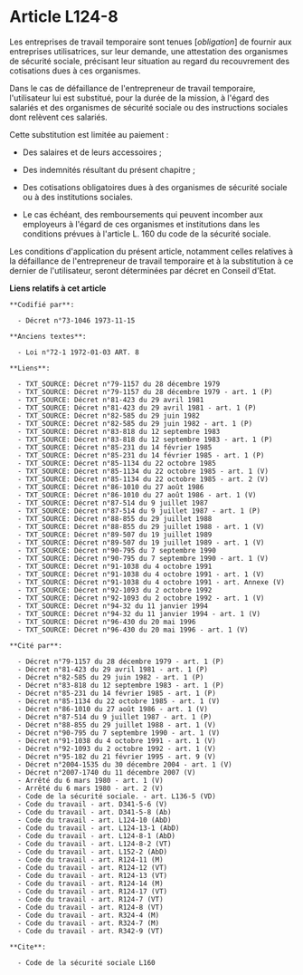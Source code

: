 # Article L124-8

Les entreprises de travail temporaire sont tenues [*obligation*] de fournir aux entreprises utilisatrices, sur leur demande,
une attestation des organismes de sécurité sociale, précisant leur situation au regard du recouvrement des cotisations dues à
ces organismes.

Dans le cas de défaillance de l'entrepreneur de travail temporaire, l'utilisateur lui est substitué, pour la durée de la
mission, à l'égard des salariés et des organismes de sécurité sociale ou des instructions sociales dont relèvent ces
salariés.

Cette substitution est limitée au paiement :

- Des salaires et de leurs accessoires ;

- Des indemnités résultant du présent chapitre ;

- Des cotisations obligatoires dues à des organismes de sécurité sociale ou à des institutions sociales.

- Le cas échéant, des remboursements qui peuvent incomber aux employeurs à l'égard de ces organismes et institutions dans les
conditions prévues à l'article L. 160 du code de la sécurité sociale.

Les conditions d'application du présent article, notamment celles relatives à la défaillance de l'entrepreneur de travail
temporaire et à la substitution à ce dernier de l'utilisateur, seront déterminées par décret en Conseil d'Etat.

**Liens relatifs à cet article**

	**Codifié par**:

	  - Décret n°73-1046 1973-11-15

	**Anciens textes**:

	  - Loi n°72-1 1972-01-03 ART. 8

	**Liens**:

	  - TXT_SOURCE: Décret n°79-1157 du 28 décembre 1979
	  - TXT_SOURCE: Décret n°79-1157 du 28 décembre 1979 - art. 1 (P)
	  - TXT_SOURCE: Décret n°81-423 du 29 avril 1981
	  - TXT_SOURCE: Décret n°81-423 du 29 avril 1981 - art. 1 (P)
	  - TXT_SOURCE: Décret n°82-585 du 29 juin 1982
	  - TXT_SOURCE: Décret n°82-585 du 29 juin 1982 - art. 1 (P)
	  - TXT_SOURCE: Décret n°83-818 du 12 septembre 1983
	  - TXT_SOURCE: Décret n°83-818 du 12 septembre 1983 - art. 1 (P)
	  - TXT_SOURCE: Décret n°85-231 du 14 février 1985
	  - TXT_SOURCE: Décret n°85-231 du 14 février 1985 - art. 1 (P)
	  - TXT_SOURCE: Décret n°85-1134 du 22 octobre 1985
	  - TXT_SOURCE: Décret n°85-1134 du 22 octobre 1985 - art. 1 (V)
	  - TXT_SOURCE: Décret n°85-1134 du 22 octobre 1985 - art. 2 (V)
	  - TXT_SOURCE: Décret n°86-1010 du 27 août 1986
	  - TXT_SOURCE: Décret n°86-1010 du 27 août 1986 - art. 1 (V)
	  - TXT_SOURCE: Décret n°87-514 du 9 juillet 1987
	  - TXT_SOURCE: Décret n°87-514 du 9 juillet 1987 - art. 1 (P)
	  - TXT_SOURCE: Décret n°88-855 du 29 juillet 1988
	  - TXT_SOURCE: Décret n°88-855 du 29 juillet 1988 - art. 1 (V)
	  - TXT_SOURCE: Décret n°89-507 du 19 juillet 1989
	  - TXT_SOURCE: Décret n°89-507 du 19 juillet 1989 - art. 1 (V)
	  - TXT_SOURCE: Décret n°90-795 du 7 septembre 1990
	  - TXT_SOURCE: Décret n°90-795 du 7 septembre 1990 - art. 1 (V)
	  - TXT_SOURCE: Décret n°91-1038 du 4 octobre 1991
	  - TXT_SOURCE: Décret n°91-1038 du 4 octobre 1991 - art. 1 (V)
	  - TXT_SOURCE: Décret n°91-1038 du 4 octobre 1991 - art. Annexe (V)
	  - TXT_SOURCE: Décret n°92-1093 du 2 octobre 1992
	  - TXT_SOURCE: Décret n°92-1093 du 2 octobre 1992 - art. 1 (V)
	  - TXT_SOURCE: Décret n°94-32 du 11 janvier 1994
	  - TXT_SOURCE: Décret n°94-32 du 11 janvier 1994 - art. 1 (V)
	  - TXT_SOURCE: Décret n°96-430 du 20 mai 1996
	  - TXT_SOURCE: Décret n°96-430 du 20 mai 1996 - art. 1 (V)

	**Cité par**:

	  - Décret n°79-1157 du 28 décembre 1979 - art. 1 (P)
	  - Décret n°81-423 du 29 avril 1981 - art. 1 (P)
	  - Décret n°82-585 du 29 juin 1982 - art. 1 (P)
	  - Décret n°83-818 du 12 septembre 1983 - art. 1 (P)
	  - Décret n°85-231 du 14 février 1985 - art. 1 (P)
	  - Décret n°85-1134 du 22 octobre 1985 - art. 1 (V)
	  - Décret n°86-1010 du 27 août 1986 - art. 1 (V)
	  - Décret n°87-514 du 9 juillet 1987 - art. 1 (P)
	  - Décret n°88-855 du 29 juillet 1988 - art. 1 (V)
	  - Décret n°90-795 du 7 septembre 1990 - art. 1 (V)
	  - Décret n°91-1038 du 4 octobre 1991 - art. 1 (V)
	  - Décret n°92-1093 du 2 octobre 1992 - art. 1 (V)
	  - Décret n°95-182 du 21 février 1995 - art. 9 (V)
	  - Décret n°2004-1535 du 30 décembre 2004 - art. 1 (V)
	  - Décret n°2007-1740 du 11 décembre 2007 (V)
	  - Arrêté du 6 mars 1980 - art. 1 (V)
	  - Arrêté du 6 mars 1980 - art. 2 (V)
	  - Code de la sécurité sociale. - art. L136-5 (VD)
	  - Code du travail - art. D341-5-6 (V)
	  - Code du travail - art. D341-5-8 (Ab)
	  - Code du travail - art. L124-10 (AbD)
	  - Code du travail - art. L124-13-1 (AbD)
	  - Code du travail - art. L124-8-1 (AbD)
	  - Code du travail - art. L124-8-2 (VT)
	  - Code du travail - art. L152-2 (AbD)
	  - Code du travail - art. R124-11 (M)
	  - Code du travail - art. R124-12 (VT)
	  - Code du travail - art. R124-13 (VT)
	  - Code du travail - art. R124-14 (M)
	  - Code du travail - art. R124-17 (VT)
	  - Code du travail - art. R124-7 (VT)
	  - Code du travail - art. R124-8 (VT)
	  - Code du travail - art. R324-4 (M)
	  - Code du travail - art. R324-7 (M)
	  - Code du travail - art. R342-9 (VT)

	**Cite**:

	  - Code de la sécurité sociale L160
